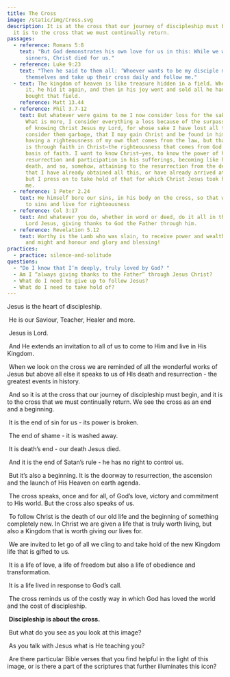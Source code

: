 ```yaml
---
title: The Cross
image: /static/img/Cross.svg
description: It is at the cross that our journey of discipleship must begin, and
  it is to the cross that we must continually return.
passages:
  - reference: Romans 5:8
    text: "But God demonstrates his own love for us in this: While we were still
      sinners, Christ died for us."
  - reference: Luke 9:23
    text: "Then he said to them all: ‘Whoever wants to be my disciple must deny
      themselves and take up their cross daily and follow me."
  - text: The kingdom of heaven is like treasure hidden in a field. When a man found
      it, he hid it again, and then in his joy went and sold all he had and
      bought that field.
    reference: Matt 13.44
  - reference: Phil 3.7-12
    text: But whatever were gains to me I now consider loss for the sake of Christ.
      What is more, I consider everything a loss because of the surpassing worth
      of knowing Christ Jesus my Lord, for whose sake I have lost all things. I
      consider them garbage, that I may gain Christ and be found in him, not
      having a righteousness of my own that comes from the law, but that which
      is through faith in Christ—the righteousness that comes from God on the
      basis of faith. I want to know Christ—yes, to know the power of his
      resurrection and participation in his sufferings, becoming like him in his
      death, and so, somehow, attaining to the resurrection from the dead. Not
      that I have already obtained all this, or have already arrived at my goal,
      but I press on to take hold of that for which Christ Jesus took hold of
      me.
  - reference: 1 Peter 2.24
    text: He himself bore our sins, in his body on the cross, so that we might die
      to sins and live for righteousness
  - reference: Col 3:17
    text: And whatever you do, whether in word or deed, do it all in the name of the
      Lord Jesus, giving thanks to God the Father through him.
  - reference: Revelation 5.12
    text: Worthy is the Lamb who was slain, to receive power and wealth and wisdom
      and might and honour and glory and blessing!
practices:
  - practice: silence-and-solitude
questions:
  - "Do I know that I‘m deeply, truly loved by God? "
  - Am I “always giving thanks to the Father” through Jesus Christ?
  - What do I need to give up to follow Jesus?
  - What do I need to take hold of?
---
```

Jesus is the heart of discipleship. 

 He is our Saviour, Teacher, Healer and more. 

 Jesus is Lord.

 And He extends an invitation to all of us to come to Him and live in His Kingdom.

 When we look on the cross we are reminded of all the wonderful works of Jesus but above all else it speaks to us of HIs death and resurrection - the greatest events in history.

 And so it is at the cross that our journey of discipleship must begin, and it is to the cross that we must continually return. We see the cross as an end and a beginning. 

 It is the end of sin for us - its power is broken. 

 The end of shame - it is washed away. 

 It is death’s end - our death Jesus died. 

 And it is the end of Satan’s rule - he has no right to control us. 

 But it’s also a beginning. It is the doorway to resurrection, the ascension and the launch of His Heaven on earth agenda.

 The cross speaks, once and for all, of God’s love, victory and commitment to His world. But the cross also speaks of us.

 To follow Christ is the death of our old life and the beginning of something completely new. In Christ we are given a life that is truly worth living, but also a Kingdom that is worth giving our lives for. 

 We are invited to let go of all we cling to and take hold of the new Kingdom life that is gifted to us. 

 It is a life of love, a life of freedom but also a life of obedience and transformation.

 It is a life lived in response to God’s call. 

 The cross reminds us of the costly way in which God has loved the world and the cost of discipleship.

 **Discipleship is about the cross.**

 But what do you see as you look at this image? 

 As you talk with Jesus what is He teaching you? 

 Are there particular Bible verses that you find helpful in the light of this image, or is there a part of the scriptures that further illuminates this icon?